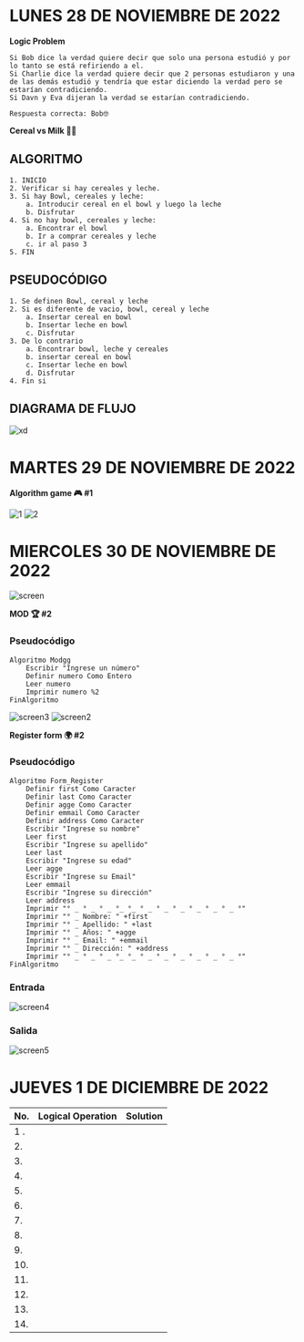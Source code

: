 # LUNES 28 DE NOVIEMBRE DE 2022
**Logic Problem**

```
Si Bob dice la verdad quiere decir que solo una persona estudió y por lo tanto se está refiriendo a el.
Si Charlie dice la verdad quiere decir que 2 personas estudiaron y una de las demás estudió y tendría que estar diciendo la verdad pero se estarían contradiciendo.
Si Davn y Eva dijeran la verdad se estarían contradiciendo.

Respuesta correcta: Bob🤓
```

**Cereal vs Milk 🐄🥣**
## ALGORITMO
```
1. INICIO
2. Verificar si hay cereales y leche.
3. Si hay Bowl, cereales y leche:
	a. Introducir cereal en el bowl y luego la leche
	b. Disfrutar
4. Si no hay bowl, cereales y leche:
	a. Encontrar el bowl
	b. Ir a comprar cereales y leche
	c. ir al paso 3 
5. FIN
```
## PSEUDOCÓDIGO
```
1. Se definen Bowl, cereal y leche
2. Si es diferente de vacio, bowl, cereal y leche
	a. Insertar cereal en bowl
	b. Insertar leche en bowl
	c. Disfrutar
3. De lo contrario 
	a. Encontrar bowl, leche y cereales
	b. insertar cereal en bowl
	c. Insertar leche en bowl
	d. Disfrutar
4. Fin si

```


## DIAGRAMA DE FLUJO
![xd](https://user-images.githubusercontent.com/78062925/204417143-1b2956cc-41c3-458a-891b-4047fabeebb4.png)

# MARTES 29 DE NOVIEMBRE DE 2022


**Algorithm game 🎮 #1**

![1](https://user-images.githubusercontent.com/78062925/204678372-9d939b29-aeb2-4325-8c4d-1c74f4f3b732.png)
![2](https://user-images.githubusercontent.com/78062925/204678385-47982c56-4b9c-4427-823b-a008a09f1072.png)

# MIERCOLES 30 DE NOVIEMBRE DE 2022
![screen](https://user-images.githubusercontent.com/78062925/205211372-d3d35444-4746-43b5-9334-b55a9cd09416.jpeg)

**MOD 🏆 #2** 

### Pseudocódigo
```
Algoritmo Modgg
	Escribir "Ingrese un número"
	Definir numero Como Entero
	Leer numero
	Imprimir numero %2
FinAlgoritmo
```

![screen3](https://user-images.githubusercontent.com/78062925/205212162-e97329cd-aff3-4688-a23a-dff0477e0c8e.png)
![screen2](https://user-images.githubusercontent.com/78062925/205212222-d4adf980-4ade-4e58-8ff5-a987fb7666cb.png)

**Register form 🌍 #2** 

### Pseudocódigo
```
Algoritmo Form_Register
	Definir first Como Caracter
	Definir last Como Caracter
	Definir agge Como Caracter
	Definir emmail Como Caracter
	Definir address Como Caracter
	Escribir "Ingrese su nombre"
	Leer first
	Escribir "Ingrese su apellido"
	Leer last
	Escribir "Ingrese su edad"
	Leer agge
	Escribir "Ingrese su Email"
	Leer emmail
	Escribir "Ingrese su dirección"
	Leer address
	Imprimir "° _ ° _ ° _ °_ °_ ° _ ° _ ° _ ° _ ° _ ° _ °"
	Imprimir "° _ Nombre: " +first
	Imprimir "° _ Apellido: " +last
	Imprimir "° _ Años: " +agge
	Imprimir "° _ Email: " +emmail
	Imprimir "° _ Dirección: " +address
	Imprimir "° _ ° _ ° _ °_ °_ ° _ ° _ ° _ ° _ ° _ ° _ °"
FinAlgoritmo
```

### Entrada
![screen4](https://user-images.githubusercontent.com/78062925/205213899-6ed52e50-3cd4-4860-b24a-85647a71d332.png)


### Salida
![screen5](https://user-images.githubusercontent.com/78062925/205213905-e36641e9-6e5f-4cdf-9bd9-f72a67d8d7dd.png)

# JUEVES 1 DE DICIEMBRE DE 2022

| No.        | Logical Operation           | Solution  |
| ------------- |:-------------:| -----:|
| 1 .     |  |  |
| 2.      |       |    |
| 3. |       |     |
| 4. |       |     |
| 5. |       |     |
| 6. |       |     |
| 7. |       |     |
| 8. |       |     |
| 9. |       |     |
| 10. |       |     |
| 11. |       |     |
| 12. |       |     |
| 13. |       |     |
| 14. |       |     |


